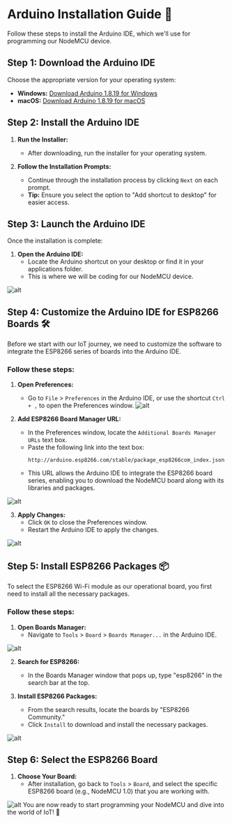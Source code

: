 # Arduino Installation Guide 🚀

Follow these steps to install the Arduino IDE, which we'll use for programming our NodeMCU device.

## Step 1: Download the Arduino IDE

Choose the appropriate version for your operating system:

- **Windows:** [Download Arduino 1.8.19 for Windows](https://downloads.arduino.cc/arduino-1.8.19-windows.exe)
- **macOS:** [Download Arduino 1.8.19 for macOS](https://downloads.arduino.cc/arduino-1.8.19-macosx.zip)

## Step 2: Install the Arduino IDE

1. **Run the Installer:**
   - After downloading, run the installer for your operating system.
   
2. **Follow the Installation Prompts:**
   - Continue through the installation process by clicking `Next` on each prompt.
   - **Tip:** Ensure you select the option to "Add shortcut to desktop" for easier access.

## Step 3: Launch the Arduino IDE

Once the installation is complete:

1. **Open the Arduino IDE:**
   - Locate the Arduino shortcut on your desktop or find it in your applications folder.
   - This is where we will be coding for our NodeMCU device.

![alt](https://github.com/m-ayush-2004/TechnoVit-24/blob/main/assets/a1.png)

## Step 4: Customize the Arduino IDE for ESP8266 Boards 🛠️

Before we start with our IoT journey, we need to customize the software to integrate the ESP8266 series of boards into the Arduino IDE.

### Follow these steps:

1. **Open Preferences:**
   - Go to `File` > `Preferences` in the Arduino IDE, or use the shortcut `Ctrl + ,` to open the Preferences window.
![alt](https://github.com/m-ayush-2004/TechnoVit-24/blob/main/assets/a2.png)
   
2. **Add ESP8266 Board Manager URL:**
   - In the Preferences window, locate the `Additional Boards Manager URLs` text box.
   - Paste the following link into the text box:
     ```
     http://arduino.esp8266.com/stable/package_esp8266com_index.json
     ```
   - This URL allows the Arduino IDE to integrate the ESP8266 board series, enabling you to download the NodeMCU board along with its libraries and packages.

![alt](https://github.com/m-ayush-2004/TechnoVit-24/blob/main/assets/a3.png)

3. **Apply Changes:**
   - Click `OK` to close the Preferences window.
   - Restart the Arduino IDE to apply the changes.

![alt](https://github.com/m-ayush-2004/TechnoVit-24/blob/main/assets/a3.png)

## Step 5: Install ESP8266 Packages 📦

To select the ESP8266 Wi-Fi module as our operational board, you first need to install all the necessary packages.

### Follow these steps:

1. **Open Boards Manager:**
   - Navigate to `Tools` > `Board` > `Boards Manager...` in the Arduino IDE.
   
![alt](https://github.com/m-ayush-2004/TechnoVit-24/blob/main/assets/a4.png)

2. **Search for ESP8266:**
   - In the Boards Manager window that pops up, type "esp8266" in the search bar at the top.
   
3. **Install ESP8266 Packages:**
   - From the search results, locate the boards by "ESP8266 Community."
   - Click `Install` to download and install the necessary packages.

![alt](https://github.com/m-ayush-2004/TechnoVit-24/blob/main/assets/a5.png)
## Step 6: Select the ESP8266 Board

1. **Choose Your Board:**
   - After installation, go back to `Tools` > `Board`, and select the specific ESP8266 board (e.g., NodeMCU 1.0) that you are working with.

![alt](https://github.com/m-ayush-2004/TechnoVit-24/blob/main/assets/a6.png)
You are now ready to start programming your NodeMCU and dive into the world of IoT! 🌟
